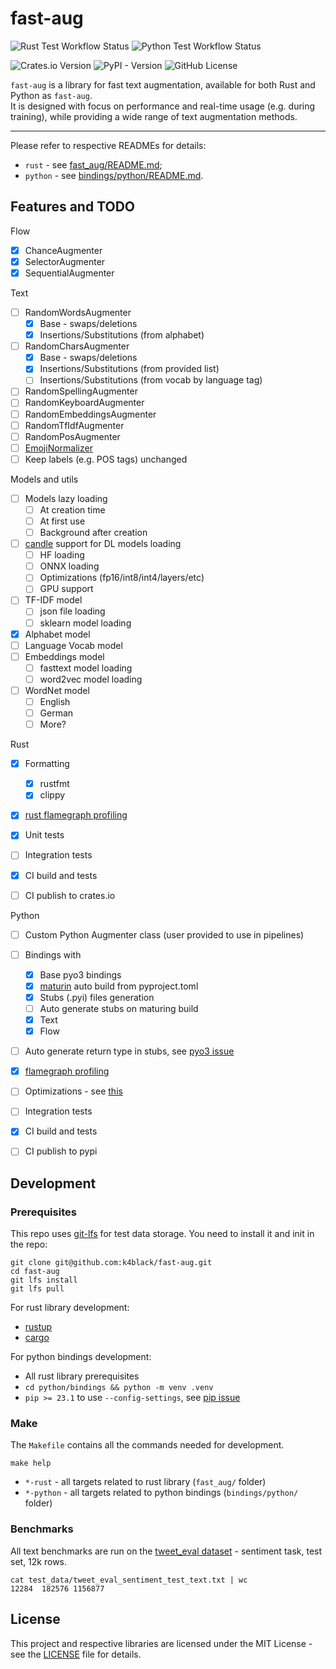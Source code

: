 # fast-aug

![Rust Test Workflow Status](https://img.shields.io/github/actions/workflow/status/k4black/fast-aug/test-rust.yml?branch=main&event=push&label=rust%20tests)
![Python Test Workflow Status](https://img.shields.io/github/actions/workflow/status/k4black/fast-aug/test-python.yml?branch=main&event=push&label=python%20tests)

![Crates.io Version](https://img.shields.io/crates/v/fast-aug)
![PyPI - Version](https://img.shields.io/pypi/v/fast-aug)
![GitHub License](https://img.shields.io/github/license/k4black/fast-aug)

`fast-aug` is a library for fast text augmentation, available for both Rust and Python as `fast-aug`.  
It is designed with focus on performance and real-time usage (e.g. during training), while providing a wide range of text augmentation methods.

---

Please refer to respective READMEs for details:
* `rust` - see [fast_aug/README.md](fast_aug/README.md);
* `python` - see [bindings/python/README.md](bindings/python/README.md).


## Features and TODO

Flow
- [x] ChanceAugmenter
- [x] SelectorAugmenter
- [x] SequentialAugmenter

Text
- [ ] RandomWordsAugmenter
  - [x] Base - swaps/deletions
  - [x] Insertions/Substitutions (from alphabet)
- [ ] RandomCharsAugmenter
    - [x] Base - swaps/deletions
    - [x] Insertions/Substitutions (from provided list)
    - [ ] Insertions/Substitutions (from vocab by language tag)
- [ ] RandomSpellingAugmenter
- [ ] RandomKeyboardAugmenter
- [ ] RandomEmbeddingsAugmenter
- [ ] RandomTfIdfAugmenter
- [ ] RandomPosAugmenter
- [ ] [EmojiNormalizer](https://github.com/unicode-org/cldr-json/blob/858baad63c1d51e1d576ef99dccc229d92cedda4/cldr-json/cldr-annotations-full/annotations/en-AU/annotations.json#L1498)
- [ ] Keep labels (e.g. POS tags) unchanged

Models and utils
- [ ] Models lazy loading
  - [ ] At creation time
  - [ ] At first use
  - [ ] Background after creation
- [ ] [candle](https://github.com/huggingface/candle) support for DL models loading
  - [ ] HF loading
  - [ ] ONNX loading
  - [ ] Optimizations (fp16/int8/int4/layers/etc)
  - [ ] GPU support
- [ ] TF-IDF model
  - [ ] json file loading
  - [ ] sklearn model loading
- [x] Alphabet model
- [ ] Language Vocab model
- [ ] Embeddings model
  - [ ] fasttext model loading
  - [ ] word2vec model loading
- [ ] WordNet model
  - [ ] English
  - [ ] German
  - [ ] More?

Rust
- [x] Formatting
  - [x] rustfmt
  - [x] clippy
- [x] [rust flamegraph profiling](https://www.jibbow.com/posts/criterion-flamegraphs/)
- [x] Unit tests
- [ ] Integration tests
- [x] CI build and tests
- [ ] CI publish to crates.io


Python 
- [ ] Custom Python Augmenter class (user provided to use in pipelines)
- [ ] Bindings with 
  - [x] Base pyo3 bindings
  - [x] [maturin](https://github.com/PyO3/maturin) auto build from pyproject.toml
  - [x] Stubs (.pyi) files generation
  - [ ] Auto generate stubs on maturing build
  - [x] Text
  - [x] Flow
- [ ] Auto generate return type in stubs, see [pyo3 issue](https://github.com/PyO3/pyo3/issues/1112) 
- [x] [flamegraph profiling](https://ohadravid.github.io/posts/2023-03-rusty-python/)
- [ ] Optimizations - see [this](https://ohadravid.github.io/posts/2023-03-rusty-python/)
- [ ] Integration tests
- [x] CI build and tests
- [ ] CI publish to pypi


## Development

### Prerequisites

This repo uses [git-lfs](https://git-lfs.github.com/) for test data storage. You need to install it and init in the repo:
```shell
git clone git@github.com:k4black/fast-aug.git
cd fast-aug
git lfs install
git lfs pull
```

For rust library development:
* [rustup](https://rustup.rs/)
* [cargo](https://doc.rust-lang.org/cargo/getting-started/installation.html)

For python bindings development:
* All rust library prerequisites
* `cd python/bindings && python -m venv .venv`
* `pip >= 23.1` to use `--config-settings`, see [pip issue](https://github.com/pypa/pip/issues/11859)

### Make

The `Makefile` contains all the commands needed for development.
```shell
make help
```

- `*-rust` - all targets related to rust library (`fast_aug/` folder)
- `*-python` - all targets related to python bindings (`bindings/python/` folder)


### Benchmarks

All text benchmarks are run on the [tweet_eval dataset](https://github.com/cardiffnlp/tweeteval/) - sentiment task, test set, 12k rows.
```shell
cat test_data/tweet_eval_sentiment_test_text.txt | wc
12284  182576 1156877
```


## License

This project and respective libraries are licensed under the MIT License - see the [LICENSE](LICENSE) file for details.

